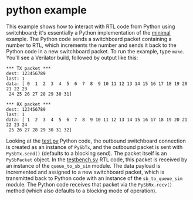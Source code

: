 # python example

This example shows how to interact with RTL code from Python using switchboard; it's essentially a Python implementation of the [minimal](../minimal) example.  The Python code sends a switchboard packet containing a number to RTL, which increments the number and sends it back to the Python code in a new switchboard packet.  To run the example, type `make`.  You'll see a Verilator build, followed by output like this:

```text
*** TX packet ***
dest: 123456789
last: 1
data: [ 0  1  2  3  4  5  6  7  8  9 10 11 12 13 14 15 16 17 18 19 20 21 22 23
 24 25 26 27 28 29 30 31]

*** RX packet ***
dest: 123456789
last: 1
data: [ 1  2  3  4  5  6  7  8  9 10 11 12 13 14 15 16 17 18 19 20 21 22 23 24
 25 26 27 28 29 30 31 32]
```

Looking at the [test.py](test.py) Python code, the outbound switchboard connection is created as an instance of `PySbTx`, and the outbound packet is sent with `PySbTx.send()` (defaults to a blocking send).  The packet itself is an `PySbPacket` object.  In the [testbench.sv](testbench.sv) RTL code, this packet is received by an instance of the `queue_to_sb_sim` module.  The data payload is incremented and assigned to a new switchboard packet, which is transmitted back to Python code with an instance of the `sb_to_queue_sim` module.  The Python code receives that packet via the `PySbRx.recv()` method (which also defaults to a blocking mode of operation).
